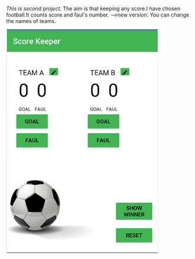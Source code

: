 *This is second project.* The aim is that keeping any score.I have chosen football.It counts score and faul's number.
-->new version: You can change the names of teams.

![image](https://github.com/aysedemirel/udacity-android/blob/master/Score_Keeper/ScoreKeeper.png)
